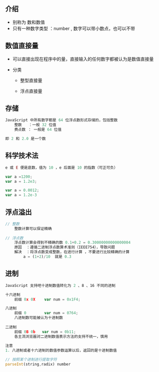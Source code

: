 ## 介绍

* 别称为 数和数值
* 只有一种数字类型 ：number , 数字可以带小数点，也可以不带

## 数值直接量

* 可以直接出现在程序中的量，直接输入的任何数字都被认为是数值直接量

* 分类

    * 整型直接量

    * 浮点直接量

## 存储

```js
JavaScript 中所有数字都是 64 位浮点数形式存储的，包括整数
    整数   ：一般 32 位值
    费点数 ： 一般是 64 位值

即 2 和 2.0 是一个数
```

## 科学技术法

```js
e 或 E 便是底数，值为 10 ，e 后面是 10 的指数（可正可负）

var a =1200;
var a = 1.2e3;

var a = 0.0012;
var a = 1.2e-3
```

## 浮点溢出

```js
// 整数
	整数计算可以保证精确
 
// 浮点数
    浮点数计算会得到不精确的数 0.1+0.2 = 0.30000000000000004
	原因  ：遵循二进制浮点数算术准则（IEEE754），导致问题	
	解决  ：将浮点数变成整数，在进行计算 ，不要进行比较精确的计算
    	a = (1+2)/10  就是 0.3    
```



## 进制

```js
JavaScript 支持吧十进制数值转化为 2 、8 、16 不同的进制

十六进制  
	前缀 0x 0X    var num = 0x1F4;

八进制
	前缀 0		var num = 0764;
	八进制数可能被认为十进制数
    
二进制
	前缀 0B 0b   var num = 0b11;
	各主流浏览器对二进制数值表示方法的支持不统一，慎用
    
注意
1. 八进制或者十六进制的数值参数运算以后，返回的是十进制数值

// 按照某个进制进行提取字符
parseInt(string,radix) number
```



